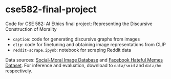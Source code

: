 # cse582-final-project
Code for CSE 582: AI Ethics final project: Representing the Discursive Construction of Morality

- `caption`: code for generating discursive graphs from images
- `clip`: code for finetuning and obtaining image representations from CLIP
- `reddit-scrape.ipynb`: notebook for scraping Reddit data

Data sources: [Social-Moral Image Database](https://osf.io/2rqad/) and [Facebook Hateful Memes Dataset](https://www.kaggle.com/datasets/parthplc/facebook-hateful-meme-dataset).
For inference and evaluation, download to `data/smid` and `data/hm` respectively.